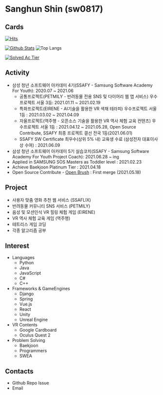 # Sanghun Shin (sw0817)

## Cards
[![Hits](https://hits.seeyoufarm.com/api/count/incr/badge.svg?url=https%3A%2F%2Fgithub.com%2Fsw0817%2F&count_bg=%239FB0FF&title_bg=%235A6DFF&icon=&icon_color=%23E7E7E7&title=hits&edge_flat=false)](https://hits.seeyoufarm.com)

[![Github Stats](https://github-readme-stats.vercel.app/api?username=sw0817&amp;count_private=true&amp;hide=contribs,prs&amp;show_icons=true&amp;theme=vue-dark)](https://github.com/anuraghazra/github-readme-stats) ![Top Langs](https://github-readme-stats.vercel.app/api/top-langs/?username=sw0817&amp;layout=compact&amp;hide=Visual%20Basic)

[![Solved Ac Tier](http://mazassumnida.wtf/api/v2/generate_badge?boj=sakwook2)](https://solved.ac/sakwook2)


## Activity
- 삼성 청년 소프트웨어 아카데미 4기(SSAFY - Samsung Software Academy For Youth): 2020.07 ~ 2021.06
  - 공통프로젝트(PETMILY - 반려동물 전용 SNS 및 다이어리 웹 앱 서비스) 우수프로젝트 서울 3등: 2021.01.11 ~ 2021.02.19
  - 특화프로젝트(EIRENE - AI기술을 활용한 VR 색채 테라피) 우수프로젝트 서울 1등 : 2021.03.02 ~ 2021.04.09
  - 자율프로젝트(역주행 - 오픈소스 기술을 활용한 VR 역사 체험 교육 컨텐츠) 우수프로젝트 서울 1등 : 2021.04.12 ~ 2021.05.28, Open Source Contribute, SSAFY 최종 프로젝트 결선 전국 1등(2021.06.01)
  - SSAFY SW Certificate 최우수(상위 5% 내) 교육생 수료 (삼성전자 대표이사상 수여) : 2021.06.09
- 삼성 청년 소프트웨어 아카데미 5기 실습코치(SSAFY - Samsung Software Academy For Youth Project Coach): 2021.06.28 ~ ing
- Applied in SAMSUNG SOS Masters as Toddler level : 2021.02.23
- Achieve Baekjoon Platinum Tier : 2021.04.18
- Open Source Contribute - [Open Brush](https://github.com/icosa-gallery/open-brush) : First merge (2021.05.18)


## Project
- 사용자 맞춤 영화 추천 웹 서비스 (SSAFLIX)
- 반려동물 커뮤니티 SNS 서비스 (PETMILY)
- 음성 및 모션인식 VR 힐링 체험 게임 (EIRENE)
- VR 역사 체험 교육 게임 (역주행)
- 테트리스 게임 코딩
- 각종 알고리즘 공부


## Interest
- Languages
  - Python
  - Java
  - JavaScript
  - C#
  - C++
- Frameworks & GameEngines
  - Django
  - Spring
  - Vue.js
  - React
  - Unity
  - Unreal Engine
- VR Contents
  - Google Cardboard
  - Oculus Quest 2
- Problem Solving
  - Baekjoon
  - Programmers
  - SWEA

## Contacts
- Github Repo Issue
- Email

